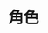 ---
layout: docwithnav-paas
assignees:
- vparomskiy
title: 角色
description: GridLinks RBAC
redirect_to: "/docs/user-guide/rbac#roles"
---